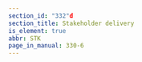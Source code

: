 ```yaml
---
section_id: "332"d
section_title: Stakeholder delivery
is_element: true
abbr: STK
page_in_manual: 330-6
---
```

